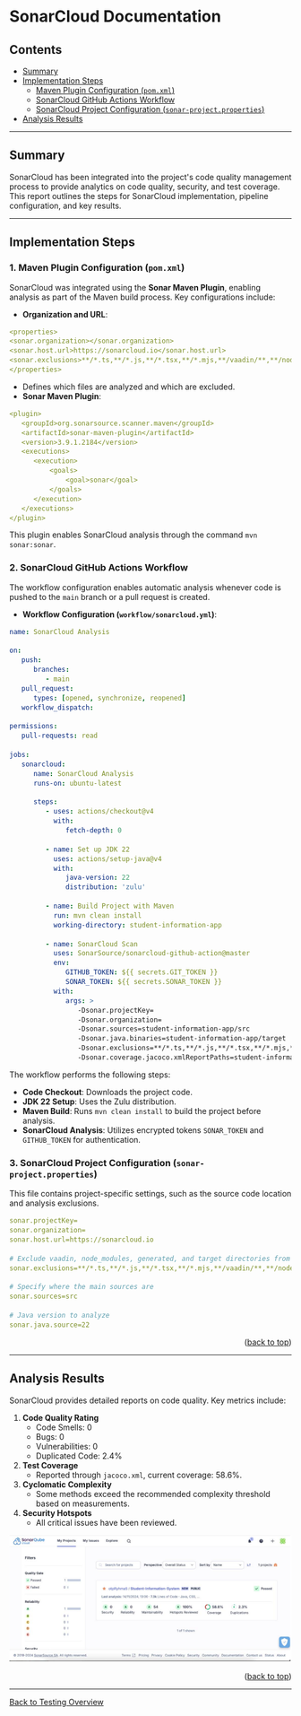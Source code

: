 # SonarCloud Documentation

## Contents
- [Summary](#summary)
- [Implementation Steps](#implementation-steps)
   - [Maven Plugin Configuration (`pom.xml`)](#1-maven-plugin-configuration-pomxml)
   - [SonarCloud GitHub Actions Workflow](#2-sonarcloud-github-actions-workflow)
   - [SonarCloud Project Configuration (`sonar-project.properties`)](#3-sonarcloud-project-configuration-sonar-projectproperties)
- [Analysis Results](#analysis-results)

---

## Summary
SonarCloud has been integrated into the project's code quality management process to provide analytics on code quality, security, and test coverage. This report outlines the steps for SonarCloud implementation, pipeline configuration, and key results.

---

## Implementation Steps

### 1. Maven Plugin Configuration (`pom.xml`)
SonarCloud was integrated using the **Sonar Maven Plugin**, enabling analysis as part of the Maven build process. Key configurations include:

- **Organization and URL**:
```yaml
<properties>
<sonar.organization></sonar.organization>
<sonar.host.url>https://sonarcloud.io</sonar.host.url>
<sonar.exclusions>**/*.ts,**/*.js,**/*.tsx,**/*.mjs,**/vaadin/**,**/node_modules/**,**/generated/**,**/target/**,**/src/test/**</sonar.exclusions>
</properties>
```
- Defines which files are analyzed and which are excluded.
- **Sonar Maven Plugin**:
```yaml
<plugin>
   <groupId>org.sonarsource.scanner.maven</groupId>
   <artifactId>sonar-maven-plugin</artifactId>
   <version>3.9.1.2184</version>
   <executions>
      <execution>
          <goals>
              <goal>sonar</goal>
          </goals>
      </execution>
   </executions>
</plugin>
```
This plugin enables SonarCloud analysis through the command `mvn sonar:sonar`.


### 2. SonarCloud GitHub Actions Workflow
The workflow configuration enables automatic analysis whenever code is pushed to the `main` branch or a pull request is created.

- **Workflow Configuration (`workflow/sonarcloud.yml`)**:

```yaml
name: SonarCloud Analysis

on:
   push:
      branches:
         - main
   pull_request:
      types: [opened, synchronize, reopened]
   workflow_dispatch:  

permissions:
   pull-requests: read

jobs:
   sonarcloud:
      name: SonarCloud Analysis
      runs-on: ubuntu-latest

      steps:
         - uses: actions/checkout@v4
           with:
              fetch-depth: 0

         - name: Set up JDK 22
           uses: actions/setup-java@v4
           with:
              java-version: 22
              distribution: 'zulu'

         - name: Build Project with Maven
           run: mvn clean install
           working-directory: student-information-app  

         - name: SonarCloud Scan
           uses: SonarSource/sonarcloud-github-action@master
           env:
              GITHUB_TOKEN: ${{ secrets.GIT_TOKEN }}
              SONAR_TOKEN: ${{ secrets.SONAR_TOKEN }}
           with:
              args: >
                 -Dsonar.projectKey=
                 -Dsonar.organization=
                 -Dsonar.sources=student-information-app/src
                 -Dsonar.java.binaries=student-information-app/target
                 -Dsonar.exclusions=**/*.ts,**/*.js,**/*.tsx,**/*.mjs,**/vaadin/**,**/node_modules/**,**/generated/**,**/target/**,**/src/test/**
                 -Dsonar.coverage.jacoco.xmlReportPaths=student-information-app/target/site/jacoco/jacoco.xml

```
The workflow performs the following steps:

- **Code Checkout**: Downloads the project code.
- **JDK 22 Setup**: Uses the Zulu distribution.
- **Maven Build**: Runs `mvn clean install` to build the project before analysis.
- **SonarCloud Analysis**: Utilizes encrypted tokens `SONAR_TOKEN` and `GITHUB_TOKEN` for authentication.


### 3. SonarCloud Project Configuration (`sonar-project.properties`)
This file contains project-specific settings, such as the source code location and analysis exclusions.
```yaml
sonar.projectKey=
sonar.organization=
sonar.host.url=https://sonarcloud.io

# Exclude vaadin, node_modules, generated, and target directories from analysis
sonar.exclusions=**/*.ts,**/*.js,**/*.tsx,**/*.mjs,**/vaadin/**,**/node_modules/**,**/generated/**,**/target/**,**/src/test/**

# Specify where the main sources are
sonar.sources=src

# Java version to analyze
sonar.java.source=22
```

<p align="right">(<a href="#contents">back to top</a>)</p>

---

## Analysis Results
SonarCloud provides detailed reports on code quality. Key metrics include:

1. **Code Quality Rating**
   - Code Smells: 0
   - Bugs: 0
   - Vulnerabilities: 0
   - Duplicated Code: 2.4%
2. **Test Coverage**
   - Reported through `jacoco.xml`, current coverage: 58.6%.
3. **Cyclomatic Complexity**
   - Some methods exceed the recommended complexity threshold based on measurements.
4. **Security Hotspots**
   - All critical issues have been reviewed.

![SonarCloudResult](../../../images/test_tools/sonarCloud/sonarCloudResult.PNG)

<p align="right">(<a href="#contents">back to top</a>)</p>

---

[Back to Testing Overview](../testing-overview.md)



